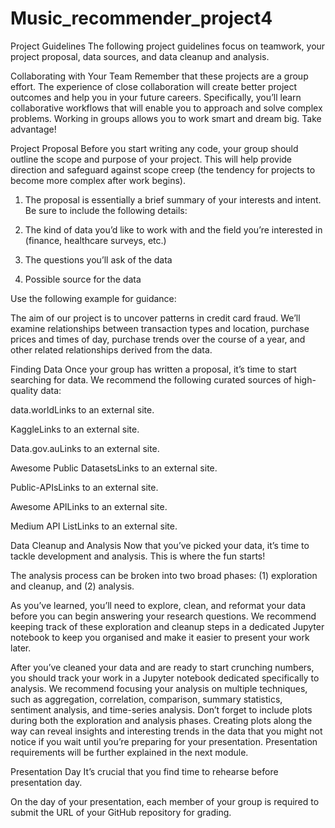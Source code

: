 # Music_recommender_project4
Project Guidelines
The following project guidelines focus on teamwork, your project proposal, data sources, and data cleanup and analysis.

Collaborating with Your Team
Remember that these projects are a group effort. The experience of close collaboration will create better project outcomes and help you in your future careers. Specifically, you’ll learn collaborative workflows that will enable you to approach and solve complex problems. Working in groups allows you to work smart and dream big. Take advantage!

Project Proposal
Before you start writing any code, your group should outline the scope and purpose of your project. This will help provide direction and safeguard against scope creep (the tendency for projects to become more complex after work begins).

1. The proposal is essentially a brief summary of your interests and intent. Be sure to include the following details:

2. The kind of data you’d like to work with and the field you’re interested in (finance, healthcare surveys, etc.)

3. The questions you’ll ask of the data

4. Possible source for the data

Use the following example for guidance:

The aim of our project is to uncover patterns in credit card fraud. We’ll examine relationships between transaction types and location, purchase prices and times of day, purchase trends over the course of a year, and other related relationships derived from the data.

Finding Data
Once your group has written a proposal, it’s time to start searching for data. We recommend the following curated sources of high-quality data:

data.worldLinks to an external site.

KaggleLinks to an external site.

Data.gov.auLinks to an external site.

Awesome Public DatasetsLinks to an external site.

Public-APIsLinks to an external site.

Awesome APILinks to an external site.

Medium API ListLinks to an external site.

Data Cleanup and Analysis
Now that you’ve picked your data, it’s time to tackle development and analysis. This is where the fun starts!

The analysis process can be broken into two broad phases: (1) exploration and cleanup, and (2) analysis.

As you’ve learned, you’ll need to explore, clean, and reformat your data before you can begin answering your research questions. We recommend keeping track of these exploration and cleanup steps in a dedicated Jupyter notebook to keep you organised and make it easier to present your work later.

After you’ve cleaned your data and are ready to start crunching numbers, you should track your work in a Jupyter notebook dedicated specifically to analysis. We recommend focusing your analysis on multiple techniques, such as aggregation, correlation, comparison, summary statistics, sentiment analysis, and time-series analysis. Don’t forget to include plots during both the exploration and analysis phases. Creating plots along the way can reveal insights and interesting trends in the data that you might not notice if you wait until you’re preparing for your presentation. Presentation requirements will be further explained in the next module.

Presentation Day
It’s crucial that you find time to rehearse before presentation day.

On the day of your presentation, each member of your group is required to submit the URL of your GitHub repository for grading.
